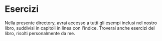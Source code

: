 # Esercizi

Nella presente directory, avrai accesso a tutti gli esempi inclusi nel nostro libro, suddivisi in capitoli in linea con l'indice. Troverai anche esercizi del libro, risolti personalmente da me.